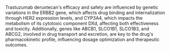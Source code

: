 Trastuzumab deruxtecan's efficacy and safety are influenced by genetic variations in the ERBB2 gene, which affects drug binding and internalization through HER2 expression levels, and CYP3A4, which impacts the metabolism of its cytotoxic component DXd, affecting both effectiveness and toxicity. Additionally, genes like ABCB1, SLCO1B1, SLCO1B3, and ABCG2, involved in drug transport and excretion, are key to the drug's pharmacokinetic profile, influencing dosage optimization and therapeutic outcomes.